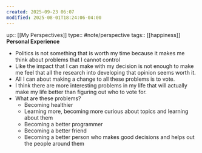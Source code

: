 ```yaml
---
created: 2025-09-23 06:07
modified: 2025-08-01T18:24:06-04:00
---
```

up:: [[My Perspectives]]
type:: #note/perspective 
tags:: [[happiness]]
**Personal Experience**
- Politics is not something that is worth my time because it makes me think about problems that I cannot control
- Like the impact that I can make with my decision is not enough to make me feel that all the research into developing that opinion seems worth it.
- All I can about making a change to all these problems is to vote.
- I think there are more interesting problems in my life that will actually make my life better than figuring out who to vote for.
- What are these problems?
	- Becoming healthier
	- Learning more, becoming more curious about topics and learning about them
	- Becoming a better programmer
	- Becoming a better friend
	- Becoming a better person who makes good decisions and helps out the people around them